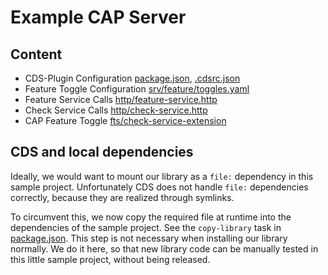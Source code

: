 # Example CAP Server

## Content

- CDS-Plugin Configuration [package.json](./package.json), [.cdsrc.json](./.cdsrc.json)
- Feature Toggle Configuration [srv/feature/toggles.yaml](./srv/feature/toggles.yaml)
- Feature Service Calls [http/feature-service.http](./http/feature-service.http)
- Check Service Calls [http/check-service.http](./http/check-service.http)
- CAP Feature Toggle [fts/check-service-extension](./fts/check-service-extension)

## CDS and local dependencies

Ideally, we would want to mount our library as a `file:` dependency in this sample project. Unfortunately CDS does not
handle `file:` dependencies correctly, because they are realized through symlinks.

To circumvent this, we now copy the required file at runtime into the dependencies of the sample project. See the
`copy-library` task in [package.json](./package.json). This step is not necessary when installing our library normally.
We do it here, so that new library code can be manually tested in this little sample project, without being released.
